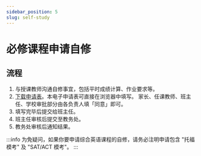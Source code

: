 ```yaml
---
sidebar_position: 5
slug: self-study
---
```


# 必修课程申请自修

## 流程

1. 与授课教师沟通自修事宜，包括平时成绩计算、作业要求等。 
2. [下载申请表](/docs-assets/forms/self-study.pdf)。本电子申请表可直接在浏览器中填写。 家长、任课教师、班主任、学校审批部分由各负责人填「同意」即可。
3. 填写完毕后提交给班主任。
4. 班主任审核后提交至教务处。
5. 教务处审核后通知结果。

:::info
为免疑问，如果你要申请综合英语课程的自修，请务必注明申请包含 "托福模考" 及 "SAT/ACT 模考"。
:::
